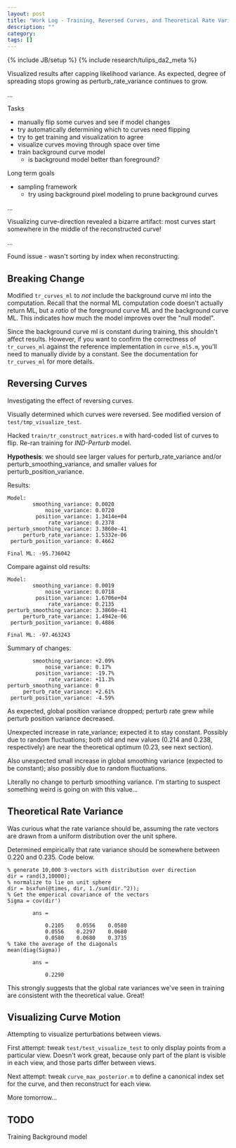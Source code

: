```yaml
---
layout: post
title: "Work Log - Training, Reversed Curves, and Theoretical Rate Variance"
description: ""
category: 
tags: []
---
```

{% include JB/setup %}
{% include research/tulips_da2_meta %}

Visualized results after capping likelihood variance.  As expected, degree of spreading stops growing as perturb_rate_variance continues to grow.

...

Tasks

* manually flip some curves and see if model changes
* try automatically determining which to curves need flipping
* try to get training and visualization to agree
* visualize curves moving through space over time
* train background curve model
    * is background model better than foreground?

Long term goals

*  sampling framework
    * try using background pixel modeling to prune background curves


...

Visualizing curve-direction revealed a bizarre artifact: most curves start somewhere in the middle of the reconstructed curve!

...

Found issue - wasn't sorting by index when reconstructing.

Breaking Change
---------------
Modified `tr_curves_ml` to *not* include the background curve ml into the computation.  Recall that the normal ML computation code doesn't actually return ML, but a *ratio* of the foreground curve ML and the background curve ML.  This indicates how much the model improves over the "null model".

Since the background curve ml is constant during training, this shouldn't affect results.  However, if you want to confirm the correctness of `tr_curves_ml` against the reference implementation in `curve_ml5.m`, you'll need to manually divide by a constant.  See the documentation for `tr_curves_ml` for more details.

Reversing Curves
---------------
Investigating the effect of reversing curves.  

Visually determined which curves were reversed.  See modified version of `test/tmp_visualize_test`.

Hacked `train/tr_construct_matrices.m` with hard-coded list of curves to flip.  Re-ran training for *IND-Perturb* model.

**Hypothesis**: we should see larger values for perturb_rate_variance and/or perturb_smoothing_variance, and smaller values for perturb_position_variance.

Results:


    Model:
            smoothing_variance: 0.0020
                noise_variance: 0.0720
             position_variance: 1.3414e+04
                 rate_variance: 0.2378
    perturb_smoothing_variance: 3.3860e-41
         perturb_rate_variance: 1.5332e-06
     perturb_position_variance: 0.4662

    Final ML: -95.736042

Compare against old results:
    
    Model:
            smoothing_variance: 0.0019
                noise_variance: 0.0718
             position_variance: 1.6706e+04
                 rate_variance: 0.2135
    perturb_smoothing_variance: 3.3860e-41
         perturb_rate_variance: 1.4942e-06
     perturb_position_variance: 0.4886

    Final ML: -97.463243

Summary of changes: 

            smoothing_variance: +2.09%
                noise_variance: 0.17%
             position_variance: -19.7%
                 rate_variance: +11.3%
    perturb_smoothing_variance: 0 
         perturb_rate_variance: +2.61%
     perturb_position_variance: -4.59%

As expected, global position variance dropped; perturb rate grew while perturb position variance decreased.

Unexpected increase in rate_variance; expected it to stay constant.  Possibly due to random fluctuations; both old and new values (0.214 and 0.238, respectively) are near the theoretical optimum (0.23, see next section).

Also unexpected small increase in global smoothing variance (expected to be constant); also possibly due to random fluctuations.

Literally no change to perturb smoothing variance.  I'm starting to suspect something weird is going on with this value...

<h2 id="optimal-rate-variance">Theoretical Rate Variance</h2>

Was curious what the rate variance should be, assuming the rate vectors are drawn from a uniform distribution over the unit sphere.

Determined empirically that rate variance should be somewhere between 0.220 and 0.235.  Code below.


    % generate 10,000 3-vectors with distribution over direction
    dir = rand(3,10000);
    % normalize to lie on unit sphere
    dir = bsxfun(@times, dir, 1./sum(dir.^2));
    % Get the emperical covariance of the vectors
    Sigma = cov(dir')

            ans =

                0.2105    0.0556    0.0580
                0.0556    0.2297    0.0680
                0.0580    0.0680    0.3735
    % take the average of the diagonals
    mean(diag(Sigma))

            ans =
                
                0.2290

This strongly suggests that the global rate variances we've seen in training are consistent with the theoretical value.  Great!

Visualizing Curve Motion
-------------------------
Attempting to visualize perturbations between views.

First attempt: tweak `test/test_visualize_test` to only display points from a particular view.  Doesn't work great, because only part of the plant is visible in each view, and those parts differ between views. 

Next attempt: tweak `curve_max_posterior.m`  to define a canonical index set for the curve, and then reconstruct for each view.

More tomorrow...

TODO
-----

Training Background model


